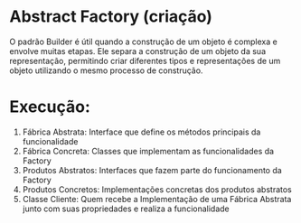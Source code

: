 # Abstract Factory (criação)

O padrão Builder é útil quando a construção de um objeto é 
complexa e envolve muitas etapas. Ele separa a construção 
de um objeto da sua representação, permitindo criar diferentes 
tipos e representações de um objeto utilizando o mesmo processo de construção.

# Execução: 
1. Fábrica Abstrata: Interface que define os métodos principais da funcionalidade
2. Fábrica Concreta: Classes que implementam as funcionalidades da Factory
3. Produtos Abstratos: Interfaces que fazem parte do funcionamento da Factory 
4. Produtos Concretos: Implementações concretas dos produtos abstratos
5. Classe Cliente: Quem recebe a Implementação de uma Fábrica Abstrata junto com suas propriedades e realiza a funcionalidade

